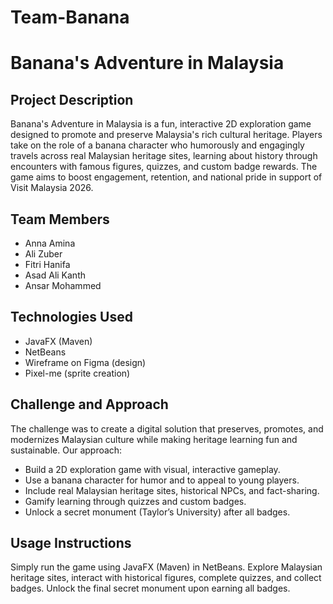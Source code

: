 # Team-Banana
# Banana's Adventure in Malaysia

## Project Description

Banana's Adventure in Malaysia is a fun, interactive 2D exploration game designed to promote and preserve Malaysia's rich cultural heritage. Players take on the role of a banana character who humorously and engagingly travels across real Malaysian heritage sites, learning about history through encounters with famous figures, quizzes, and custom badge rewards. The game aims to boost engagement, retention, and national pride in support of Visit Malaysia 2026.

## Team Members

- Anna Amina
- Ali Zuber
- Fitri Hanifa
- Asad Ali Kanth
- Ansar Mohammed

## Technologies Used

- JavaFX (Maven)
- NetBeans
- Wireframe on Figma (design)
- Pixel-me (sprite creation)

## Challenge and Approach

The challenge was to create a digital solution that preserves, promotes, and modernizes Malaysian culture while making heritage learning fun and sustainable. Our approach:

- Build a 2D exploration game with visual, interactive gameplay.
- Use a banana character for humor and to appeal to young players.
- Include real Malaysian heritage sites, historical NPCs, and fact-sharing.
- Gamify learning through quizzes and custom badges.
- Unlock a secret monument (Taylor’s University) after all badges.

## Usage Instructions

Simply run the game using JavaFX (Maven) in NetBeans. Explore Malaysian heritage sites, interact with historical figures, complete quizzes, and collect badges. Unlock the final secret monument upon earning all badges.





